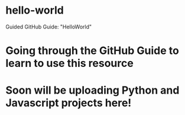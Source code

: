 # hello-world
Guided GitHub Guide: "HelloWorld"
# Going through the GitHub Guide to learn to use this resource
# Soon will be uploading Python and Javascript projects here!
